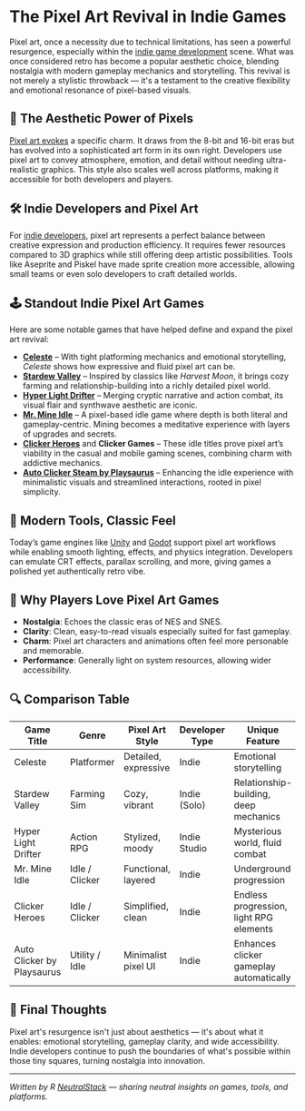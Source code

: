 # The Pixel Art Revival in Indie Games

Pixel art, once a necessity due to technical limitations, has seen a powerful resurgence, especially within the [indie game development](https://gamespublisher.com/indie-game-development-trends-2025/) scene. What was once considered retro has become a popular aesthetic choice, blending nostalgia with modern gameplay mechanics and storytelling. This revival is not merely a stylistic throwback — it's a testament to the creative flexibility and emotional resonance of pixel-based visuals.

## 🎨 The Aesthetic Power of Pixels

[Pixel art evokes](https://gamespublisher.com/game-graphics-a-historical-overview-from-8-bit-to-4k/) a specific charm. It draws from the 8-bit and 16-bit eras but has evolved into a sophisticated art form in its own right. Developers use pixel art to convey atmosphere, emotion, and detail without needing ultra-realistic graphics. This style also scales well across platforms, making it accessible for both developers and players.

## 🛠️ Indie Developers and Pixel Art

For [indie developers](https://gamespublisher.com/indie-dev-spotlight-the-most-popular-developers-of-today/), pixel art represents a perfect balance between creative expression and production efficiency. It requires fewer resources compared to 3D graphics while still offering deep artistic possibilities. Tools like Aseprite and Piskel have made sprite creation more accessible, allowing small teams or even solo developers to craft detailed worlds.

## 🕹️ Standout Indie Pixel Art Games

Here are some notable games that have helped define and expand the pixel art revival:

- [**Celeste**](https://store.steampowered.com/app/504230/Celeste/) – With tight platforming mechanics and emotional storytelling, *Celeste* shows how expressive and fluid pixel art can be.
- [**Stardew Valley**](https://store.steampowered.com/app/413150/Stardew_Valley/) – Inspired by classics like *Harvest Moon*, it brings cozy farming and relationship-building into a richly detailed pixel world.
- [**Hyper Light Drifter**](https://store.steampowered.com/app/257850/Hyper_Light_Drifter/) – Merging cryptic narrative and action combat, its visual flair and synthwave aesthetic are iconic.
- [**Mr. Mine Idle**](https://store.steampowered.com/app/1397920/MrMine/) – A pixel-based idle game where depth is both literal and gameplay-centric. Mining becomes a meditative experience with layers of upgrades and secrets.
- [**Clicker Heroes**](https://store.steampowered.com/app/363970/Clicker_Heroes/) and **Clicker Games** – These idle titles prove pixel art’s viability in the casual and mobile gaming scenes, combining charm with addictive mechanics.
- [**Auto Clicker Steam by Playsaurus**](https://store.steampowered.com/app/2888120/Auto_Clicker/) – Enhancing the idle experience with minimalistic visuals and streamlined interactions, rooted in pixel simplicity.

## 💾 Modern Tools, Classic Feel

Today’s game engines like [Unity](https://unity.com/) and [Godot](https://godotengine.org/) support pixel art workflows while enabling smooth lighting, effects, and physics integration. Developers can emulate CRT effects, parallax scrolling, and more, giving games a polished yet authentically retro vibe.

## 🔄 Why Players Love Pixel Art Games

- **Nostalgia**: Echoes the classic eras of NES and SNES.
- **Clarity**: Clean, easy-to-read visuals especially suited for fast gameplay.
- **Charm**: Pixel art characters and animations often feel more personable and memorable.
- **Performance**: Generally light on system resources, allowing wider accessibility.

## 🔍 Comparison Table

| Game Title               | Genre           | Pixel Art Style      | Developer Type | Unique Feature                           |
|--------------------------|------------------|------------------------|----------------|-------------------------------------------|
| Celeste                  | Platformer       | Detailed, expressive   | Indie          | Emotional storytelling                    |
| Stardew Valley           | Farming Sim      | Cozy, vibrant          | Indie (Solo)   | Relationship-building, deep mechanics     |
| Hyper Light Drifter      | Action RPG       | Stylized, moody        | Indie Studio   | Mysterious world, fluid combat            |
| Mr. Mine Idle            | Idle / Clicker   | Functional, layered    | Indie          | Underground progression                   |
| Clicker Heroes           | Idle / Clicker   | Simplified, clean      | Indie          | Endless progression, light RPG elements   |
| Auto Clicker by Playsaurus | Utility / Idle | Minimalist pixel UI    | Indie          | Enhances clicker gameplay automatically   |

## 🎯 Final Thoughts

Pixel art's resurgence isn't just about aesthetics — it's about what it enables: emotional storytelling, gameplay clarity, and wide accessibility. Indie developers continue to push the boundaries of what's possible within those tiny squares, turning nostalgia into innovation.

---

*Written by R [NeutralStack](https://github.com/neutralstack) — sharing neutral insights on games, tools, and platforms.*

